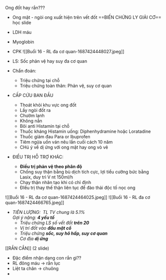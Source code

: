 Ong đốt hay rắn???
- Ong mật - ngòi ong xuất hiện trên vết đốt
==BIẾN CHỨNG LY GIẢI CƠ== học slide
- LDH máu
- Myoglobin
- CPK
![[Buổi 16 - RL đa cơ quan-1687424448027.jpeg]]

- LS: Sốc phản vệ hay suy đa cơ quan
- Chẩn đoán:
	- Triệu chứng tại chỗ
	- Triệu chứng toàn thân: Phản vệ, suy cơ quan
- CẤP CỨU BAN ĐẦU
	- Thoát khỏi khu vực ong đốt
	- Lấy ngòi đốt ra
	- Chườm lạnh
	- Không nắn
	- Bôi anti Histamin tại chỗ
	- Thuốc kháng Histamin uống: Diphenhydramine hoặc Loratadine
	- Thuốc giảm đau Para or Ibuprofen
	- Tiêm ngừa uốn ván nêu lần cuối cách 10 năm
	- CHú ý về dị ứng với ong mật hay ong vò vẽ
- ĐIỀU TRỊ HỖ TRỢ KHÁC:
	- **Điều trị phản vệ theo phân độ**
	- Chống suy thận bằng bù dịch tích cực, lợi tiểu cưỡng bức bằng Lasix, duy trì V nt 150ml/h
	- Chạy thận nhân tạo khi có chỉ định
	- ĐIều trị thay thế thận liên tục để đào thải độc tố nọc ong

![[Buổi 16 - RL đa cơ quan-1687424464025.jpeg]]
![[Buổi 16 - RL đa cơ quan-1687424466765.jpeg]]

- _TIÊN LƯỢNG:  TL TV chung là 5.1%  
Gợi ý nặng: **4 yếu tố**_
	- _Triệu chứng LS số vết đốt **trên 20**_
	- _Vị trí đốt vào **đầu mặt cổ**_
	- _Triệu chứng **sốc, suy hô hấp, suy cơ quan**_
	- _Cơ địa **dị ứng**_



[[RẮN CẮN]] (2 slide)
- Đặc điểm nhận dạng con rắn gì??
- RL đông máu -> rắn lục
- Liệt ta chân -> chuông
- 